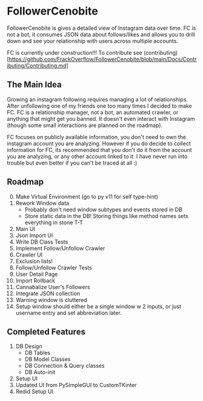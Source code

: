 # FollowerCenobite
FollowerCenobite is gives a detailed view of Instagram data over time. FC is not a bot, it consumes JSON data about follows/likes and allows you to drill down and see your relationship with users across multiple accounts.

FC is currently under construction!!! To contribute see (contributing)[https://github.com/FrackOverflow/FollowerCenobite/blob/main/Docs/Contributing/Contributing.md]

## The Main Idea
Growing an instagram following requires managing a lot of relationships. After unfollowing one of my friends one too many times I decided to make FC. FC is a relationship manager, not a bot, an automated crawler, or anything that might get you banned. It doesn't even interact with Instagram (though some small interactions are planned on the roadmap).

FC focuses on publicly available information, you don't need to own the instagram account you are analyzing. However if you do decide to collect information for FC, its recommended that you don't do it from the account you are analyzing, or any other account linked to it. I have never run into trouble but even better if you can't be traced at all :)

## Roadmap

0. Make Virtual Environment (go to py v11 for self type-hint)
1. Rework Window data 
    - Probably don't need window subtypes and events stored in DB
    - Store static data in the DB! Storing things like method names sets everything in stone T-T
2. Main UI
3. Json Import UI
4. Write DB Class Tests
5. Implement Follow/Unfollow Crawler
6. Crawler UI
7. Exclusion lists!
8. Follow/Unfollow Crawler Tests
9. User Detail Page
10. Import Rollback
11. Cannabalize User's Followers
12. Integrate JSON collection
13. Warning window is cluttered
14. Setup window should either be a single window w 2 inputs, or just username entry and set abbreviation later.

## Completed Features
1. DB Design
    - DB Tables
    - DB Model Classes
    - DB Connection & Query classes
    - DB Auto-init
2. Setup UI
3. Updated UI from PySimpleGUI to CustomTKinter
4. Redid Setup UI
